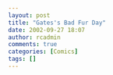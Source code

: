 ```yaml
---
layout: post
title: "Gates's Bad Fur Day"
date: 2002-09-27 18:07
author: rcadmin
comments: true
categories: [Comics]
tags: []
---
```

<!--more--><img src="/wp/wp-content/comics/20020927.gif" alt="" />
